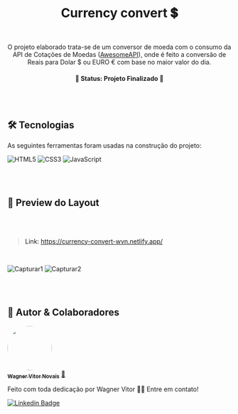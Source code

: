 <h1 align="center">Currency convert 💲</h1>

<br>

<p align="center">O projeto elaborado trata-se de um conversor de moeda com o consumo da API de Cotações de Moedas (<a href="https://docs.awesomeapi.com.br/api-de-moedas">AwesomeAPI<a/>), onde é feito a conversão de Reais para Dolar $ ou EURO € com base no maior valor do dia.</p>
<h4 align="center"> 
	🚧 Status: Projeto Finalizado  🚧
</h4>

<br>
<br>

## 🛠 Tecnologias

As seguintes ferramentas foram usadas na construção do projeto:

![HTML5](https://img.shields.io/badge/html5-%23E34F26.svg?style=for-the-badge&logo=html5&logoColor=white)
![CSS3](https://img.shields.io/badge/css3-%231572B6.svg?style=for-the-badge&logo=css3&logoColor=white)
![JavaScript](https://img.shields.io/badge/javascript-%23323330.svg?style=for-the-badge&logo=javascript&logoColor=%23F7DF1E)

<br>
<br>

## 🎨 Preview do Layout

<br>
<br>

>Link: https://currency-convert-wvn.netlify.app/

<br>

![Capturar1](https://user-images.githubusercontent.com/89936463/159054533-d07d0a47-9af5-428c-9491-c66cd3dde167.PNG)
![Capturar2](https://user-images.githubusercontent.com/89936463/159054557-2ada22a3-5297-4821-9de0-ea653391ad09.PNG)

<br>
<br>


## 🤝 Autor & Colaboradores

<a href="https://www.linkedin.com/in/wagner-vitor-novais">
 <img style="border-radius: 50%;" src="https://avatars.githubusercontent.com/u/89936463?s=400&u=e299a61a15d52f1558fb44bd041f81fcbaa06b41&v=4" width="100px;" alt=""/>
 <br />
 <sub><b>Wagner Vitor Novais</b></sub></a> <a href="https://github.com/Tsukhiro" title="Wagner">🚀</a>

<br>

Feito com toda dedicação por Wagner Vitor 👋🏽 Entre em contato!

[![Linkedin Badge](https://img.shields.io/badge/-Wagner-blue?style=flat-square&logo=Linkedin&logoColor=white&link=https://www.linkedin.com/in/wagner-vitor-novais/)](https://www.linkedin.com/in/wagner-vitor-novais/)
 
